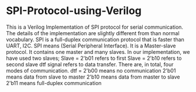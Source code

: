 # SPI-Protocol-using-Verilog
This is a Verilog Implementation of SPI protocol for serial communication.
The details of the implementation are slightly different from than normal vocabulary. 
SPI is a full-duplex communication protocol that is faster than UART, I2C. SPI means (Serial Peripheral Interface). It is a Master-slave protocol. 
It contains one master and many slaves.
In our implementation, we have used two slaves; Slave = 2'b01 refers to first
                                                Slave = 2'b10 refers to second slave 
dtf signal refers to data transfer. There are, in total, four modes of communication. 
                                                dtf = 2'b00 means no communication 
						      2'b01 means data from slave to master 
						      2'b10 means data from master to slave 
						      2'b11 means full-duplex communication
                
